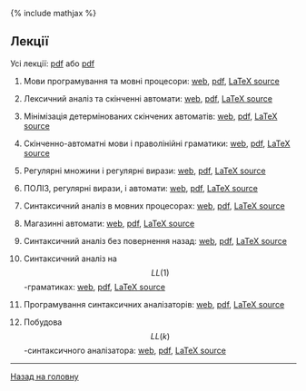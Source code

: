 <!--RELEASE-->

{% include mathjax %}

## Лекції

Усі лекції: [pdf](tex/00-v-t.pdf) або [pdf](tex/00-v.pdf)

1. Мови програмування та мовні процесори: [web](md/01.md), [pdf](tex/01-v.pdf), [LaTeX source](tex/01.tex)

2. Лексичний аналіз та скінченні автомати: [web](md/02.md), [pdf](tex/02-v.pdf), [LaTeX source](tex/02.tex)

3. Мінімізація детермінованих скінчених автоматів: [web](md/03.md), [pdf](tex/03-v.pdf), [LaTeX source](tex/03.tex)

4. Скінченно-автоматні мови і праволінійні граматики: [web](md/04.md), [pdf](tex/04-v.pdf), [LaTeX source](tex/04.tex)

5. Регулярні множини і регулярні вирази: [web](md/05.md), [pdf](tex/05-v.pdf), [LaTeX source](tex/05.tex)

6. ПОЛІЗ, регулярні вирази, і автомати: [web](md/06.md), [pdf](tex/06-v.pdf), [LaTeX source](tex/06.tex)

7. Синтаксичний аналіз в мовних процесорах: [web](md/07.md), [pdf](tex/07-v.pdf), [LaTeX source](tex/07.tex)

8. Магазинні автомати: [web](md/08.md), [pdf](tex/08-v.pdf), [LaTeX source](tex/08.tex)

9. Синтаксичний аналіз без повернення назад: [web](md/09.md), [pdf](tex/09-v.pdf), [LaTeX source](tex/09.tex)

10. Синтаксичний аналіз на $$LL(1)$$-граматиках: [web](md/10.md), [pdf](tex/10-v.pdf), [LaTeX source](tex/10.tex)

11. Програмування синтаксичних аналізаторів: [web](md/11.md), [pdf](tex/11-v.pdf), [LaTeX source](tex/11.tex)

12. Побудова $$LL(k)$$-синтаксичного аналізатора: [web](md/12.md), [pdf](tex/12-v.pdf), [LaTeX source](tex/12.tex)

---

[Назад на головну](../README.md)